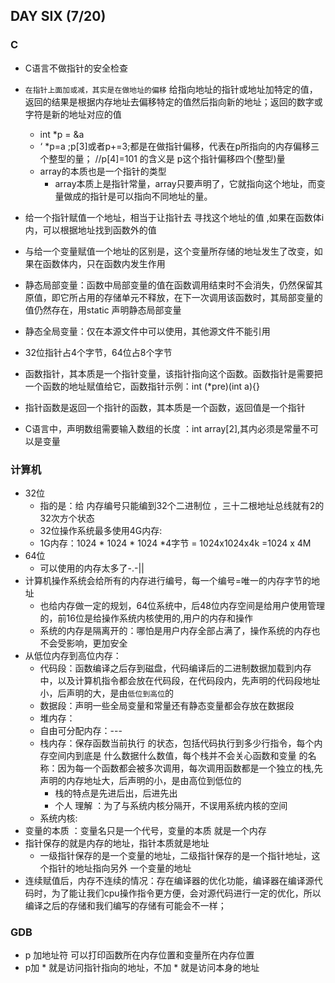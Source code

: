 ## DAY SIX (7/20)

### C

- C语言不做指针的安全检查
- `在指针上面加或减，其实是在做地址的偏移`  给指向地址的指针或地址加特定的值，返回的结果是根据内存地址去偏移特定的值然后指向新的地址；返回的数字或字符是新的地址对应的值
  -  int *p = &a
  -   ‘ *p=a  ;p[3]或者p+=3;都是在做指针偏移，代表在p所指向的内存偏移三个整型的量；  //p[4]=101 的含义是 p这个指针偏移四个(整型)量
  - array的本质也是一个指针的类型
    - array本质上是指针常量，array只要声明了，它就指向这个地址，而变量做成的指针是可以指向不同地址的量。
-  给一个指针赋值一个地址，相当于让指针去 寻找这个地址的值 ,如果在函数体i内，可以根据地址找到函数外的值
  - 与给一个变量赋值一个地址的区别是，这个变量所存储的地址发生了改变，如果在函数体内，只在函数内发生作用

- 静态局部变量：函数中局部变量的值在函数调用结束时不会消失，仍然保留其原值，即它所占用的存储单元不释放，在下一次调用该函数时，其局部变量的值仍然存在，用static 声明静态局部变量
- 静态全局变量：仅在本源文件中可以使用，其他源文件不能引用
- 32位指针占4个字节，64位占8个字节
- 函数指针，其本质是一个指针变量，该指针指向这个函数。函数指针是需要把一个函数的地址赋值给它，函数指针示例：int (*pre)(int a){}
- 指针函数是返回一个指针的函数，其本质是一个函数，返回值是一个指针
- C语言中，声明数组需要输入数组的长度 ：int array[2],其内必须是常量不可以是变量

### 计算机

- 32位
  - 指的是：给 内存编号只能编到32个二进制位 ，三十二根地址总线就有2的32次方个状态
  - 32位操作系统最多使用4G内存:
  - 1G内存：1024 * 1024 * 1024 *4字节 = 1024x1024x4k =1024 x 4M
- 64位
  - 可以使用的内存太多了-.-||
- 计算机操作系统会给所有的内存进行编号，每一个编号=唯一的内存字节的地址
  - 也给内存做一定的规划，64位系统中，后48位内存空间是给用户使用管理的，前16位是给操作系统内核使用的,用户的内存和操作
  -  系统的内存是隔离开的：哪怕是用户内存全部占满了，操作系统的内存也不会受影响，更加安全
- 从低位内存到高位内存：
  - 代码段：函数编译之后存到磁盘，代码编译后的二进制数据加载到内存中，以及计算机指令都会放在代码段，在代码段内，先声明的代码段地址小，后声明的大，是由`低位到高位`的
  - 数据段：声明一些全局变量和常量还有静态变量都会存放在数据段
  - 堆内存： 
  - 自由可分配内存：---
  - 栈内存：保存函数当前执行 的状态，包括代码执行到多少行指令，每个内存空间内到底是 什么数据什么数值，每个栈并不会关心函数和变量 的名称：因为每一个函数都会被多次调用，每次调用函数都是一个独立的栈,先声明的内存地址大，后声明的小，是由高位到低位的
    - 栈的特点是先进后出，后进先出 
    - 个人 理解 ：为了与系统内核分隔开，不误用系统内核的空间
  - 系统内核: 
- 变量的本质 ：变量名只是一个代号，变量的本质 就是一个内存
- 指针保存的就是内存的地址，指针本质就是地址
  - 一级指针保存的是一个变量的地址，二级指针保存的是一个指针地址，这个指针的地址指向另外 一个变量的地址
- 连续赋值后，内存不连续的情况：存在编译器的优化功能，编译器在编译源代码时，为了能让我们cpu操作指令更方便，会对源代码进行一定的优化，所以编译之后的存储和我们编写的存储有可能会不一样；

### GDB

- p 加地址符 可以打印函数所在内存位置和变量所在内存位置
- p加 * 就是访问指针指向的地址，不加 * 就是访问本身的地址

